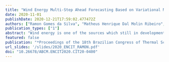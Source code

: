 ```yaml
---
title: "Wind Energy Multi-Step Ahead Forecasting Based on Variational Mode Decomposition"
date: 2020-11-01
publishDate: 2020-12-21T17:59:02.477472Z
authors: ["Ramon Gomes da Silva", "Matheus Henrique Dal Molin Ribeiro", "Sinvaldo Rodrigues Moreno", "Viviana Cocco Mariani", "Leandro Santos Coelho"]
publication_types: ["1"]
abstract: "Wind energy is one of the sources which still in development in Brazil, however, it already represents 17% of the National Interconnected System. Due to the high level of uncertainty and fluctuations in wind speed, prediction of wind energy with high accuracy is a challenging task. In this context, this paper proposes a framework that combines Variational Mode Decomposition (VMD) based on Machine Learning algorithms to forecast the wind energy of a turbine in a wind farm at Parazinho city, Brazil, using a multi-step-ahead forecasting strategy. The forecasting models of the wind energy time series are Bayesian Regularization of Artificial Neural Networks, Cubist Regression, and Support Vector Regression. The performance of the proposed forecasting model, named VMD-CUBIST, was evaluated by using two performance metrics: symmetric mean absolute percentage error, and relative root mean square error. The VMD-CUBIST model outperforms the VMD, and single models in all forecasting horizons, with a performance improvement that ranges 3.00% - 83.30%. Indeed, VMD-CUBIST is an efficient and accurate model for wind energy forecasting. forecasting."
featured: false
publication: "*Proceedings of the 18th Brazilian Congress of Thermal Sciences and Engineering*"
url_slides: '/slides/2020_ENCIT_RAMON.pdf'
doi: "10.26678/ABCM.ENCIT2020.CIT20-0400"
---
```



